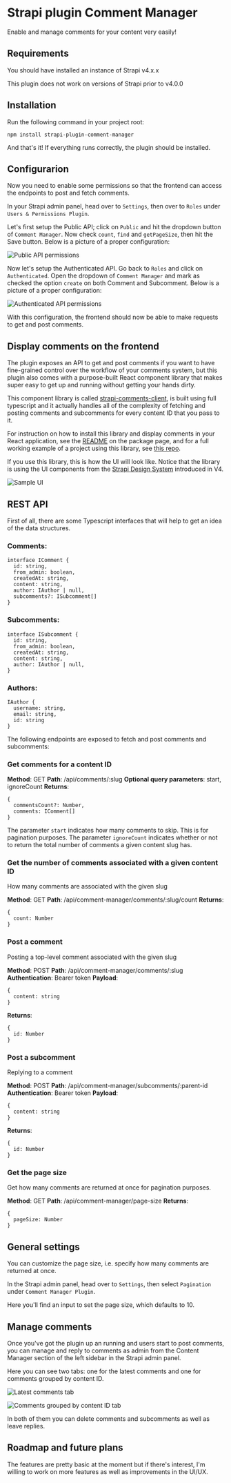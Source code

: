 # Strapi plugin Comment Manager

Enable and manage comments for your content very easily!

## Requirements

You should have installed an instance of Strapi v4.x.x

This plugin does not work on versions of Strapi prior to v4.0.0

## Installation

Run the following command in your project root:

    npm install strapi-plugin-comment-manager

And that's it! If everything runs correctly, the plugin should be installed.

## Configurarion

Now you need to enable some permissions so that the frontend can access the endpoints to post and fetch comments.

In your Strapi admin panel, head over to `Settings`, then over to `Roles` under `Users & Permissions Plugin`.

Let's first setup the Public API; click on `Public` and hit the dropdown button of `Comment Manager`. Now check `count`, `find` and `getPageSize`, then hit the Save button. Below is a picture of a proper configuration:

![Public API permissions](https://raw.githubusercontent.com/luisguve/strapi-plugin-comment-manager/main/public-api.PNG)

Now let's setup the Authenticated API. Go back to `Roles` and click on `Authenticated`. Open the dropdown of `Comment Manager` and mark as checked the option `create` on both Comment and Subcomment. Below is a picture of a proper configuration:

![Authenticated API permissions](https://raw.githubusercontent.com/luisguve/strapi-plugin-comment-manager/main/authenticated-api.PNG)

With this configuration, the frontend should now be able to make requests to get and post comments.

## Display comments on the frontend

The plugin exposes an API to get and post comments if you want to have fine-grained control over the workflow of your comments system, but this plugin also comes with a purpose-built React component library that makes super easy to get up and running without getting your hands dirty.

This component library is called [strapi-comments-client](https://npmjs.com/package/strapi-comments-client), is built using full typescript and it actually handles all of the complexity of fetching and posting comments and subcomments for every content ID that you pass to it.

For instruction on how to install this library and display comments in your React application, see the [README](https://npmjs.com/package/strapi-comments-client) on the package page, and for a full working example of a project using this library, see [this repo](https://github.com/luisguve/strapi-comments-client-example).

If you use this library, this is how the UI will look like. Notice that the library is using the UI components from the [Strapi Design System](https://design-system.strapi.io) introduced in V4.

![Sample UI](https://raw.githubusercontent.com/luisguve/strapi-plugin-comment-manager/main/post.PNG)

## REST API

First of all, there are some Typescript interfaces that will help to get an idea of the data structures.

### Comments:
    interface IComment {
      id: string,
      from_admin: boolean,
      createdAt: string,
      content: string,
      author: IAuthor | null,
      subcomments?: ISubcomment[]
    }

### Subcomments:
    interface ISubcomment {
      id: string,
      from_admin: boolean,
      createdAt: string,
      content: string,
      author: IAuthor | null,
    }

### Authors:
    IAuthor {
      username: string,
      email: string,
      id: string
    }


The following endpoints are exposed to fetch and post comments and subcomments:

### Get comments for a content ID

**Method**: GET
**Path**: /api/comments/:slug
**Optional query parameters**: start, ignoreCount
**Returns**:

    {
      commentsCount?: Number,
      comments: IComment[]
    }

The parameter `start` indicates how many comments to skip. This is for pagination purposes.
The parameter `ignoreCount` indicates whether or not to return the total number of comments a given content slug has.

### Get the number of comments associated with a given content ID

How many comments are associated with the given slug

**Method**: GET
**Path**: /api/comment-manager/comments/:slug/count
**Returns**:

    {
      count: Number
    }

### Post a comment

Posting a top-level comment associated with the given slug

**Method**: POST
**Path**: /api/comment-manager/comments/:slug
**Authentication**: Bearer token
**Payload**:

    {
      content: string
    }

**Returns**:

    {
      id: Number
    }

### Post a subcomment

Replying to a comment

**Method**: POST
**Path**: /api/comment-manager/subcomments/:parent-id
**Authentication**: Bearer token
**Payload**:

    {
      content: string
    }

**Returns**:

    {
      id: Number
    }

### Get the page size

Get how many comments are returned at once for pagination purposes.

**Method**: GET
**Path**: /api/comment-manager/page-size
**Returns**:

    {
      pageSize: Number
    }

## General settings

You can customize the page size, i.e. specify how many comments are returned at once.

In the Strapi admin panel, head over to `Settings`, then select `Pagination` under `Comment Manager Plugin`.

Here you'll find an input to set the page size, which defaults to 10.

## Manage comments

Once you've got the plugin up an running and users start to post comments, you can manage and reply to comments as admin from the Content Manager section of the left sidebar in the Strapi admin panel.

Here you can see two tabs: one for the latest comments and one for comments grouped by content ID.

![Latest comments tab](https://raw.githubusercontent.com/luisguve/strapi-plugin-comment-manager/main/latest-comments.PNG)

![Comments grouped by content ID tab](https://raw.githubusercontent.com/luisguve/strapi-plugin-comment-manager/main/grouped-comments.PNG)

In both of them you can delete comments and subcomments as well as leave replies.

## Roadmap and future plans

The features are pretty basic at the moment but if there's interest, I'm willing to work on more features as well as improvements in the UI/UX.
